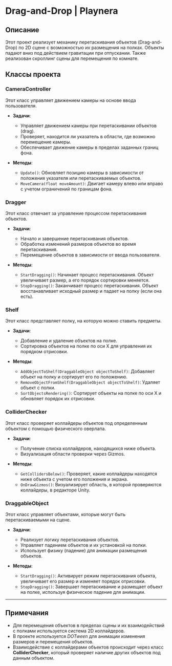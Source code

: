 # Drag-and-Drop | Playnera

## Описание

Этот проект реализует механику перетаскивания объектов (Drag-and-Drop) по 2D сцене с возможностью их размещения на полках. Объекты падают вниз под действием гравитации при отпускании. Также реализован скроллинг сцены для перемещения по комнате.

## Классы проекта

### **CameraController**
Этот класс управляет движением камеры на основе ввода пользователя.

- **Задачи**:
  - Управляет движением камеры при перетаскивании объектов (drag).
  - Проверяет, находится ли указатель в области, где возможно перемещение камеры.
  - Обеспечивает движение камеры в пределах заданных границ фона.

- **Методы**:
  - `Update()`: Обновляет позицию камеры в зависимости от положения указателя или перетаскиваемых объектов.
  - `MoveCamera(float moveAmount)`: Двигает камеру влево или вправо с учетом ограничений по границам фона.

### **Dragger**
Этот класс отвечает за управление процессом перетаскивания объектов.

- **Задачи**:
  - Начало и завершение перетаскивания объектов.
  - Обработка изменений размеров объектов во время перетаскивания.
  - Перемещение объектов в зависимости от ввода пользователя.

- **Методы**:
  - `StartDragging()`: Начинает процесс перетаскивания. Объект увеличивает размер, а его порядок сортировки меняется.
  - `StopDragging()`: Заканчивает процесс перетаскивания. Объект восстанавливает исходный размер и падает на полку (если она есть).
  
### **Shelf**
Этот класс представляет полку, на которую можно ставить предметы.

- **Задачи**:
  - Добавление и удаление объектов на полке.
  - Сортировка объектов на полке по оси X для управления их порядком отрисовки.

- **Методы**:
  - `AddObjectToShelf(DraggableObject objectToShelf)`: Добавляет объект на полку и сортирует его по положению.
  - `RemoveObjectFromShelf(DraggableObject objectToShelf)`: Удаляет объект с полки.
  - `SortObjectsRendering()`: Сортирует объекты на полке по оси X и обновляет порядок их отрисовки.

### **ColliderChecker**
Этот класс проверяет коллайдеры объектов под определенным объектом с помощью физического оверлапа.

- **Задачи**:
  - Получение списка коллайдеров, находящихся ниже объекта.
  - Визуализация области проверки через Gizmos.

- **Методы**:
  - `GetCollidersBelow()`: Проверяет, какие коллайдеры находятся ниже объекта с учетом его положения и экрана.
  - `OnDrawGizmos()`: Визуализирует область, в которой проверяются коллайдеры, в редакторе Unity.

### **DraggableObject**
Этот класс управляет объектами, которые могут быть перетаскиваемыми на сцене.

- **Задачи**:
  - Реализует логику перетаскивания объектов.
  - Управляет падением объектов и их установкой на полки.
  - Использует физику (падение) для анимации размещения объектов.

- **Методы**:
  - `StartDragging()`: Активирует режим перетаскивания объекта, увеличивает его размер и изменяет порядок отрисовки.
  - `StopDragging()`: Завершает перетаскивание и размещает объект на полке, используя физическое падение для анимации.

---

## Примечания

- Для перемещения объектов в пределах сцены и их взаимодействий с полками используется система 2D коллайдеров.
- В проекте используется *DOTween* для анимации изменения размеров и перемещения объектов.
- Взаимодействие с коллайдерами объектов происходит через класс **ColliderChecker**, который проверяет наличие других объектов под данным объектом.
